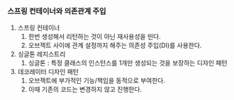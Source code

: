 ### 스프링 컨테이너와 의존관계 주입
1. 스프링 컨테이너
   1. 한번 생성해서 리턴하는 것이 아닌 재사용성을 띤다.
   2. 오브젝트 사이에 관계 설정까지 해주는 의존성 주입(DI)를 사용한다.
2. 싱글톤 레지스트리
   1. 싱글톤 : 특정 클래스의 인스턴스를 1개만 생성되는 것을 보장하는 디자인 패턴
3. 데코레이터 디자인 패턴
   1. 오브젝트에 부가적인 기능/책임을 동적으로 부여한다.
   2. 이때 기존의 코드는 변경하지 않고 진행한다.
